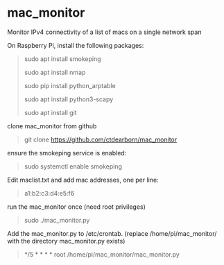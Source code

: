 # mac_monitor
Monitor IPv4 connectivity of a list of macs on a single network span

On Raspberry Pi, install the following packages:
>sudo apt install smokeping
>
>sudo apt install nmap
>
>sudo pip install python_arptable
>
>sudo apt install python3-scapy
>
>sudo apt install git

clone mac_monitor from github
>git clone https://github.com/ctdearborn/mac_monitor

ensure the smokeping service is enabled:
>sudo systemctl enable smokeping

Edit maclist.txt and add mac addresses, one per line:
>a1:b2:c3:d4:e5:f6

run the mac_monitor once (need root privileges)
>sudo ./mac_monitor.py

Add the mac_monitor.py to /etc/crontab. (replace /home/pi/mac_monitor/ with the directory mac_monitor.py exists)
>*/5 * * * * root /home/pi/mac_monitor/mac_monitor.py
